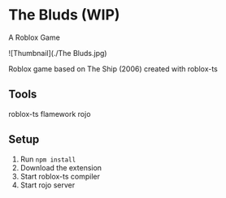 # The Bluds (WIP)
A Roblox Game 

![Thumbnail](./The Bluds.jpg)

Roblox game based on The Ship (2006) created with roblox-ts

## Tools

roblox-ts
flamework
rojo

## Setup

1. Run `npm install`
2. Download the extension
3. Start roblox-ts compiler
4. Start rojo server